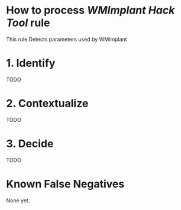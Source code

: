 # How to process *WMImplant Hack Tool* rule
This rule Detects parameters used by WMImplant

# 1. Identify
TODO

# 2. Contextualize
TODO

# 3. Decide
TODO

# Known False Negatives
None yet.
